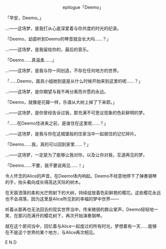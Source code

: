 <p align="center">epilogue「Deemo」</p>

「早安，Deemo。」

…——这场梦，是我打从心底深爱着与你共度的时光的纪录。

「Deemo，幼苗听到Deemo的琴音就会长大吗……？」

…——这场梦，是我留给你的，最后的音乐。

「Deemo……真温柔……」

…——这场梦，是我与你一同创造，不存在任何地方的世界。

「……Deemo，面具小姐她到底是从什么时候开始来到这里的呢……？」

…——这场梦，是你期望与我不再分离而许愿的永远。

「Deemo，就像是花瓣一样，乐谱从大树上掉了下来耶。」

…——这场梦，是你曾经告诉过我，那充满不可思议现象的色彩鲜明的梦。

「……在Deemo住进来之前，是谁住在这里呢……？」

…——这场梦，是我与你在这城堡般的住家当中一起居住的记忆碎片。

「Deemo……我，真的可以回到家里……？」

…——这场梦，一定是为了能够让我对你，以及让你对我，互道再见的梦。

「Deemo……不要，我不要说再见……！」

令人怀念的Alice的声音，在Deemo体内响起。Deemo不经意地停下了弹奏钢琴的手，抬头看向成长得高达天际的树木。

在天窗洒落的柔和光芒照射下的大树，持续绽放着色彩鲜艳的樱花。这些樱花永远也不会凋落，因为这里是Alice所见到的幸福的梦中世界——

听着从那再也无法回去的现实世界当中，传来微弱的群众掌声，Deemo轻轻地一笑，在那闪亮满开的樱花树下，再次开始演奏钢琴。

就在这个房间当中，回忆着与Alice一起度过的所有时光，梦想着有一天……能够在不是这个世界的某个地方，与Alice再次相见。

E N D


